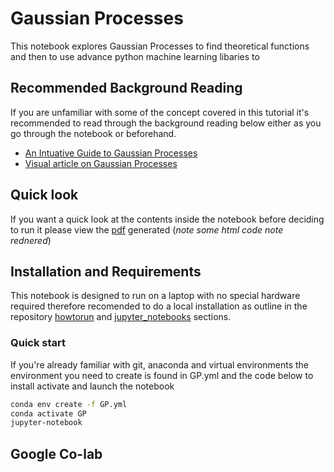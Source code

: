 # Gaussian Processes

This notebook explores Gaussian Processes to find theoretical functions and then to use advance python machine learning libaries to

## Recommended Background Reading

If you are unfamiliar with some of the concept covered in this tutorial it's recommended to read through the background reading below either as you go through the notebook or beforehand.

* [An Intuative Guide to Gaussian Processes](https://towardsdatascience.com/an-intuitive-guide-to-gaussian-processes-ec2f0b45c71d)
* [Visual article on Gaussian Processes](https://distill.pub/2019/visual-exploration-gaussian-processes/)

## Quick look

If you want a quick look at the contents inside the notebook before deciding to run it please view the [pdf](https://github.com/cemac/LIFD_ENV_ML_NOTEBOOKS/blob/main/GaussianProcesses/Gaussian_Processes.pdf) generated (*note some html code note rednered*)

## Installation and Requirements

This notebook is designed to run on a laptop  with no special hardware required therefore recomended to do a local installation as outline in the repository [howtorun](../howtorun.md) and [jupyter_notebooks](jupyter_notebooks.md) sections.

### Quick start

If you're already familiar with git, anaconda and virtual environments the environment you need to create is found in GP.yml and the code below to install activate and launch the notebook

```bash
conda env create -f GP.yml
conda activate GP
jupyter-notebook
```

## Google Co-lab
